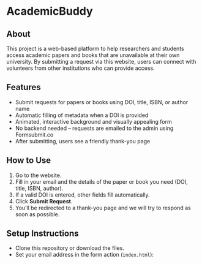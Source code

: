 # AcademicBuddy

## About
This project is a web-based platform to help researchers and students access academic papers and books that are unavailable at their own university. By submitting a request via this website, users can connect with volunteers from other institutions who can provide access.

## Features
- Submit requests for papers or books using DOI, title, ISBN, or author name
- Automatic filling of metadata when a DOI is provided
- Animated, interactive background and visually appealing form
- No backend needed – requests are emailed to the admin using Formsubmit.co
- After submitting, users see a friendly thank-you page

## How to Use
1. Go to the website.
2. Fill in your email and the details of the paper or book you need (DOI, title, ISBN, author).
3. If a valid DOI is entered, other fields fill automatically.
4. Click **Submit Request**.  
5. You’ll be redirected to a thank-you page and we will try to respond as soon as possible.

## Setup Instructions
- Clone this repository or download the files.
- Set your email address in the form action (`index.html`):
